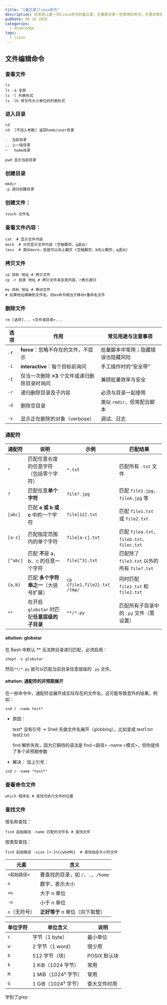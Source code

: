 ```yaml
---
title: "[备忘录]linux命令"
description: 这本质上是一份Linux命令的备忘录，主要是记录一些常用的命令，方便日常使用。
pubDate: 06 16 2025
categories:
  - knowledge
tags:
  - linux
---
```


## 文件编辑命令
### 查看文件
```
ls 
ls -a 全部
ls -l 列表形式
ls -lh 带文件大小单位的列表形式
```
### 进入目录
```
cd   
cd  [不加入参数] 返回home/user目录

.  当前目录
.. 上一级目录
~   home目录

pwd 显示当前目录
```
### 创建目录
```
mkdir 
-p 递归创建目录
```
### 创建文件：
```
touch 文件名
```
### 查看文件内容：
```
cat  # 显示文件内容
more  # 分页显示文件内容 (空格翻页，q退出)
less  # 类似more，但是可以向上翻页 (空格翻页，b向上翻页，q退出)
```

### 拷贝文件
```
cp 目标 地址 # 拷贝文件
cp -r 目录 地址 # 拷贝文件夹及其内容，r表示递归

mv 目标 地址 # 移动文件
# 如果地址精确到文件名，则mv命令相当于移动+重命名文件
```
### 删除文件
```
rm [选项]... <文件或目录>...
```
| 选项                      | 作用                          | 常见用途与注意事项         |
| ----------------------- | --------------------------- | ----------------- |
| `-f`                    | **force**：忽略不存在的文件，不提示      | 批量脚本中常用；隐藏错误也隐藏风险 |
| `-i`                    | **interactive**：每个目标前询问     | 手工操作时的“安全带”       |
| `-I`                    | 仅当一次删除 **>3** 个文件或递归删除目录时询问 | 兼顾批量效率与安全         |
| `-r`           | 递归删除目录及子内容                  | 必须与目录一起使用         |
| `-d`                    | 删除空目录                       | 类似 `rmdir`，但常配合脚本 |
| `-v`                    | 显示正在删除的对象（verbose）          | 调试、日志             |



### 通配符
| 通配符      | 说明                             | 示例                           | 匹配结果                                   |
| -------- | ------------------------------ | ---------------------------- | -------------------------------------- |
| `*`      | 匹配任意长度的任意字符（包括零个字符）            | `*.txt`                      | 匹配所有 `.txt` 文件                         |
| `?`      | 匹配任意**单个字符**                   | `file?.jpg`                  | 匹配 `file1.jpg`、`fileA.jpg` 等           |
| `[abc]`  | 匹配 **a 或 b 或 c** 中的一个字符        | `file[12].txt`               | 匹配 `file1.txt` 或 `file2.txt`           |
| `[a-z]`  | 匹配指定范围内的单个字符                   | `file[a-c].txt`              | 匹配 `filea.txt`、`fileb.txt`、`filec.txt` |
| `[^abc]` | 匹配 **不**是 a、b、c 的任意一个字符        | `file[^3].txt`               | 匹配除了 `file3.txt` 以外的所有 `file?.txt`     |
| `{a,b}`  | 匹配 **多个字符串之一**（大括号扩展）          | `cp {file1,file2}.txt /tmp/` | 同时匹配 `file1.txt` 和 `file2.txt`         |
| `**`     | 在开启 `globstar` 时匹配**任意层级的子目录** | `**/*.py`                    | 匹配所有子目录中的 `.py` 文件（需设置）                |

#### attation: globstar
在 Bash 中默认 ** 无法跨目录递归匹配，必须启用：
```
shopt -s globstar
```
然后`**/*.py` 就可以匹配当前目录任意层级的 `.py` 文件。

#### attation: 通配符的非预期展开
在一些命令中，通配符会展开成实际存在的文件名，这可能导致意外的结果。例如：
```
ind / -name test*
```
- 原因：

    test* 没有引号 → Shell 先做文件名展开（globbing），比如变成 test1.txt test2.txt

    find 解析失败，因为它期待的语法是 find <路径> -name <模式>，但你提供了多个非预期参数
- 解决：
加上引号：
```
ind / -name "test*"
```



### 查看命令文件
```
which 程序名 # 查找可执行文件的位置
```
### 查找文件

按名称查找：
```
find 起始路径 -name 匹配的文件名 # 查找文件
```

按类型查找：
```
find 起始路径 -size [+-]n[cwbkMG]  # 查找指定大小的文件
```
| 元素         | 含义                       |
| ---------- | ------------------------ |
| `<起始路径>`   | 要查找的目录，如 `/`、`.`、`/home` |
| `n`        | 数字，表示大小                  |
| `+n`       | 大于 n 单位                  |
| `-n`       | 小于 n 单位                  |
| `n`（无符号）   | **正好等于** n 单位（向下取整）      |

| 单位字符 | 单位含义            | 说明        |
| ---- | --------------- | --------- |
| `c`  | 字节（1 byte）      | 最小单位      |
| `w`  | 2 字节（1 word）    | 很少用       |
| `b`  | 512 字节（块）       | POSIX 默认块 |
| `k`  | 1 KiB（1024 字节）  | 常用        |
| `M`  | 1 MiB（1024² 字节） | 常用        |
| `G`  | 1 GiB（1024³ 字节） | 查大文件时用    |

学到了grep
